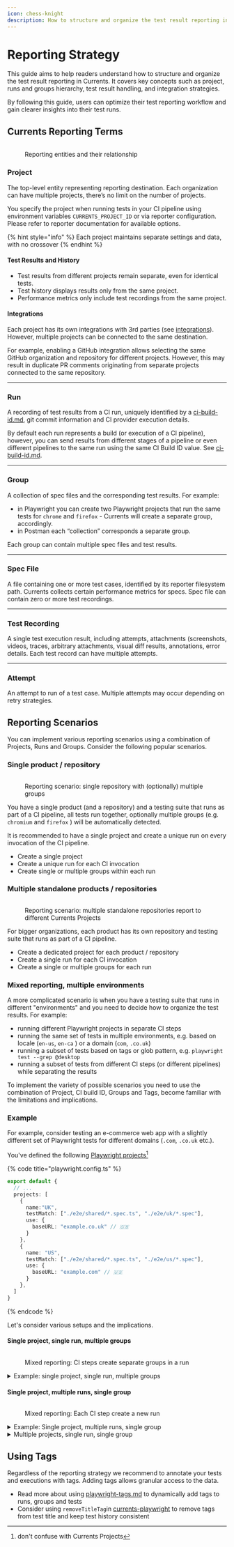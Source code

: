 ```yaml
---
icon: chess-knight
description: How to structure and organize the test result reporting in Currents.
---
```


# Reporting Strategy

This guide aims to help readers understand how to structure and organize the test result reporting in Currents. It covers key concepts such as project, runs and groups hierarchy, test result handling, and integration strategies.

By following this guide, users can optimize their test reporting workflow and gain clearer insights into their test runs.

## Currents Reporting Terms

<figure><img src="../.gitbook/assets/Topology.png" alt=""><figcaption><p>Reporting entities and their relationship</p></figcaption></figure>

### **Project**

The top-level entity representing reporting destination. Each organization can have multiple projects, there’s no limit on the number of projects.&#x20;

You specify the project when running tests in your CI pipeline using environment variables `CURRENTS_PROJECT_ID` or via reporter configuration. Please refer to reporter documentation for available options.&#x20;

{% hint style="info" %}
Each project maintains separate settings and data, with no crossover
{% endhint %}

#### **Test Results and History**

* Test results from different projects remain separate, even for identical tests.
* Test history displays results only from the same project.
* Performance metrics only include test recordings from the same project.

#### **Integrations**

Each project has its own integrations with 3rd parties (see [integrations](../resources/integrations/ "mention")). However, multiple projects can be connected to the same destination.

For example, enabling a GitHub integration allows selecting the same GitHub organization and repository for different projects. However, this may result in duplicate PR comments originating from separate projects connected to the same repository.

***

### **Run**

A recording of test results from a CI run, uniquely identified by a [ci-build-id.md](ci-build-id.md "mention"), git commit information and CI provider execution details.&#x20;

By default each run represents a build (or execution of a CI pipeline), however, you can send results from different stages of a pipeline or even different pipelines to the same run using the same CI Build ID value. See [ci-build-id.md](ci-build-id.md "mention").

***

### **Group**

A collection of spec files and the corresponding test results. For example:

* in Playwright you can create two Playwright projects that run the same tests for `chrome` and `firefox` - Currents will create a separate group, accordingly.
* in Postman each “collection” corresponds a separate group.

Each group can contain multiple spec files and test results.

***

### **Spec File**

A file containing one or more test cases, identified by its reporter filesystem path. Currents collects certain performance metrics for specs. Spec file can contain zero or more test recordings.

***

### **Test Recording**

A single test execution result, including attempts, attachments (screenshots, videos, traces, arbitrary attachments, visual diff results, annotations, error details. Each test record can have multiple attempts.

***

### **Attempt**

An attempt to run of a test case. Multiple attempts may occur depending on retry strategies.

## Reporting Scenarios

You can implement various reporting scenarios using a combination of Projects, Runs and Groups. Consider the following popular scenarios.

### Single product / repository

<figure><img src="../.gitbook/assets/single project.png" alt=""><figcaption><p>Reporting scenario: single repository with (optionally) multiple groups</p></figcaption></figure>

You have a single product (and a repository) and a testing suite that runs as part of a CI pipeline, all tests run together, optionally multiple groups (e.g. `chromium` and `firefox` ) will be automatically detected.

It is recommended to have a single project and create a unique run on every invocation of the CI pipeline.

* Create a single project
* Create a unique run for each CI invocation
* Create single or multiple groups within each run

### Multiple standalone products / repositories

<figure><img src="../.gitbook/assets/standalone-multiple-products (1).png" alt=""><figcaption><p>Reporting scenario: multiple standalone repositories report to different Currents Projects</p></figcaption></figure>

For bigger organizations, each product has its own repository and testing suite that runs as part of a CI pipeline.

* Create a dedicated project for each product / repository
* Create a single run for each CI invocation
* Create a single or multiple groups for each run

### Mixed reporting, multiple environments

A more complicated scenario is when you have a testing suite that runs in different "environments" and you need to decide how to organize the test results. For example:

* running different Playwright projects in separate CI steps
* running the same set of tests in multiple environments, e.g. based on locale (`en-us`, `en-ca` ) or a domain (`com`, `.co.uk`)
* running a subset of tests based on tags or glob pattern, e.g. `playwright test --grep @desktop`
* running a subset of tests from different CI steps (or different pipelines) while separating the results

To implement the variety of possible scenarios you need to use the combination of Project, CI build ID, Groups and Tags, become familiar with the limitations and implications.

### Example

For example, consider testing an e-commerce web app with a slightly different set of Playwright tests for different domains (`.com`, `.co.uk` etc.).&#x20;

You've defined the following [Playwright projects](#user-content-fn-1)[^1]

{% code title="playwright.config.ts" %}
```typescript
export default {
  // ...
  projects: [
    {
      name:"UK",
      testMatch: ["./e2e/shared/*.spec.ts", "./e2e/uk/*.spec"],
      use: {
        baseURL: "example.co.uk" // 🇬🇧
      }
    },
    {
      name: "US",
      testMatch: ["./e2e/shared/*.spec.ts", "./e2e/us/*.spec"],
      use: {
        baseURL: "example.com" // 🇺🇸
      }
    },
  ]
}
```
{% endcode %}

Let's consider various setups and the implications.

#### Single project, single run, multiple groups

<figure><img src="../.gitbook/assets/mixed-add-group.png" alt=""><figcaption><p>Mixed reporting: CI steps create separate groups in a run</p></figcaption></figure>

<details>

<summary>Example: single project, single run, multiple groups</summary>

This is the default reporting model that uses the same `projectId` (hence sends results to the same project) and the same `ci-build-id` (hence sends the results to the same run) for each command. Assuming Currents reporter is already configured.

* Running `playwright test --project UK` will create a new run with a group `UK`

- Running `playwright test --project US` will update the previosuly created run by adding the new group `US`





<table><thead><tr><th width="297">Item</th><th>Description</th></tr></thead><tbody><tr><td>Project Settings: Timeout</td><td>Each run has its own timeout, both groups will have to finish within the designated time to prevent a timeout</td></tr><tr><td>Project Settings: Default branch</td><td>Same for all runs and groups</td></tr><tr><td>Project Settings: Run title source</td><td>Same for all runs and groups (same project)</td></tr><tr><td>Project Settings: Fail fast</td><td>Each run has its own fail-fast settings</td></tr><tr><td><a data-mention href="../resources/integrations/">integrations</a></td><td>Integration settings are set on a project level. Each run will activate its own notifications. Depending on integration settings you may receive a separate notification for each group completion or only for the whole run.</td></tr><tr><td><a data-mention href="currents-actions/">currents-actions</a></td><td>Actions are defined on Project level and apply to each run and both groups.</td></tr><tr><td>Run Results</td><td>Each run contains results for run both group and all the included tests. </td></tr><tr><td>Run Metrics</td><td>Run metrics are based on mixed results from the two groups: aggregated run duration includes both groups, suite size includes test from both groups.</td></tr><tr><td>Test Metrics</td><td>Test metrics are based on both groups, for example if test A runs in group UK and US then both samples of the test will be included in its metrics (duration, flakiness rate, failure rate).  It is possible to include only samples from particular group by using group filter.</td></tr><tr><td>Coverage Reports</td><td>Coverage reports are collected on a group level </td></tr><tr><td>Scheduled Reports</td><td>Scheduled automated reports are defined on project level and will contain results for both groups</td></tr><tr><td>Error Aggregations</td><td>Error aggregations include results from both groups</td></tr><tr><td>Test Explorer and History</td><td>Test results, including history contain results from both groups. It is possible to filter the results only from particular group</td></tr><tr><td><p>Project Taxonomy </p><p>(tags, git info, groups) - filters</p></td><td>Project taxonomy includes items from all runs and groups</td></tr></tbody></table>

</details>

#### Single project, multiple runs, single group

<figure><img src="../.gitbook/assets/mixed-new-run.png" alt=""><figcaption><p>Mixed reporting: Each CI step create a new run</p></figcaption></figure>

<details>

<summary>Example: Single project, multiple runs, single group</summary>

Instead of sending the results to the same run, you can chose to create a separate run for each playwright group. Run the following commands as part of your CI pipeline (assuming Currents reporter is already configured).&#x20;

* Use the same `projectId` (send results to the same project)&#x20;
* Use a different `ci-build-id` for each group - setting a different value would create a new run:
  * <mark style="color:yellow;">`CURRENTS_BUILD_ID=build-001-uk`</mark>` ``playwright test --project UK` (creates a new run with a single group UK)
  * <mark style="color:yellow;">`CURRENTS_BUILD_ID=build-001-us`</mark>` ``playwright test --project US` (creates a new run with a single group US

In this case, instead of a single run that contains two groups, you will create two separate runs with with 1 group each.

<table><thead><tr><th width="280">Item</th><th>Description</th></tr></thead><tbody><tr><td>Project Settings: Timeout</td><td>Each run has its own timeout</td></tr><tr><td>Project Settings: Default branch</td><td>Same for all runs</td></tr><tr><td>Project Settings: Run title source</td><td>Same for all runs</td></tr><tr><td>Project Settings: Fail fast</td><td>Each run has its own fail-fast settings</td></tr><tr><td><a data-mention href="../resources/integrations/">integrations</a></td><td>Integration settings are set on a project level. Each run will activate its own notifications</td></tr><tr><td><a data-mention href="currents-actions/">currents-actions</a></td><td>Actions are defined on Project level and apply to each run</td></tr><tr><td>Run Results</td><td>Each run contains results of a single group</td></tr><tr><td>Run Metrics</td><td>Aggregated run metrics are based on mixed results from the two types of runs. For example, suite size includes test from both groups. It is possible to refine the aggregation metrics to only include runs with particular tags. See <a data-mention href="playwright-tags.md">playwright-tags.md</a></td></tr><tr><td>Test Metrics</td><td>Test metrics are based on all runs, for example if test A runs in both environments, then both samples of the test will be included in its metrics (duration, flakiness rate, failure rate).  It is possible to include only samples from particular run or group by using tags. See <a data-mention href="playwright-tags.md">playwright-tags.md</a>.</td></tr><tr><td>Coverage Reports</td><td>Coverage reports are collected on a group level.</td></tr><tr><td>Scheduled Reports</td><td>Scheduled automated reports are defined on project level and will contain results for both types of runs. It possible to refine the reports using <a data-mention href="playwright-tags.md">playwright-tags.md</a>.</td></tr><tr><td>Error Aggregations</td><td>Error aggregations include results from both types of runs.</td></tr><tr><td>Test Explorer and History</td><td>Test results, including history contain results from all runs.. It is possible to filter the results only from particular run using <a data-mention href="playwright-tags.md">playwright-tags.md</a>..</td></tr><tr><td><p>Project Taxonomy </p><p>(tags, git info, groups) - filters</p></td><td>Project taxonomy includes items from all runs</td></tr></tbody></table>



</details>

<details>

<summary>Multiple projects, single run, single group</summary>

As an edge case it is possible to use completely different projects. Keep in mind that each project's data is completely separated - each project has into own set of settings, analytics, results and integrations.

Use different `projectId` for each command (assuming projects already exist)

* <mark style="color:yellow;">`CURRENTS_PROJECT_ID=1cVv3a`</mark>` ``playwright test --project UK` (creates a new run with a single group UK)
* <mark style="color:yellow;">`CURRENTS_PROJECT_ID=aXcR4sa`</mark>` ``playwright test --project US` (creates a new run with a single group US

</details>

## Using Tags

Regardless of the reporting strategy we recommend to annotate your tests and executions with tags. Adding tags allows granular access to the data.

* Read more about using [playwright-tags.md](playwright-tags.md "mention") to dynamically add tags to runs, groups and tests
* Consider using `removeTitleTag`in [currents-playwright](../resources/reporters/currents-playwright/ "mention") to remove tags from test title and keep test history consistent

[^1]: don't confuse with Currents Projects
